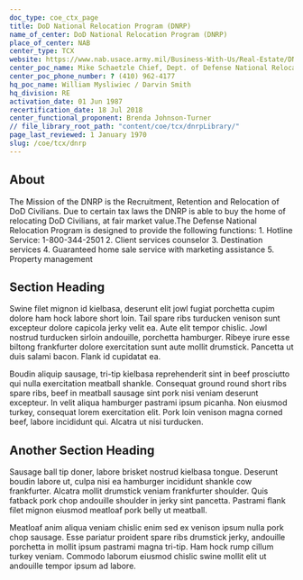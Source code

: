 ```yaml
---
doc_type: coe_ctx_page 
title: DoD National Relocation Program (DNRP)    
name_of_center: DoD National Relocation Program (DNRP)    
place_of_center: NAB
center_type: TCX
website: https://www.nab.usace.army.mil/Business-With-Us/Real-Estate/DNRP/
center_poc_name: Mike Schaetzle Chief, Dept. of Defense National Relocation Program Baltimore - USACE
center_poc_phone_number: ? (410) 962-4177 
hq_poc_name: William Mysliwiec / Darvin Smith
hq_division: RE
activation_date: 01 Jun 1987
recertification_date: 18 Jul 2018
center_functional_proponent: Brenda Johnson-Turner
// file_library_root_path: "content/coe/tcx/dnrpLibrary/" 
page_last_reviewed: 1 January 1970 
slug: /coe/tcx/dnrp
---
```


## About 

The Mission of the DNRP is the Recruitment, Retention and Relocation of DoD Civilians. Due to certain tax laws the DNRP is able to buy the home of relocating DoD Civilians, at fair market value.The Defense National Relocation Program is designed to provide the following functions: 1. Hotline Service: 1-800-344-2501 2. Client services counselor 3. Destination services 4. Guaranteed home sale service with marketing assistance 5. Property management 

 ## Section Heading 

 Swine filet mignon id kielbasa, deserunt elit jowl fugiat porchetta cupim dolore ham hock labore short loin. Tail spare ribs turducken venison sunt excepteur dolore capicola jerky velit ea. Aute elit tempor chislic. Jowl nostrud turducken sirloin andouille, porchetta hamburger. Ribeye irure esse biltong frankfurter dolore exercitation sunt aute mollit drumstick. Pancetta ut duis salami bacon. Flank id cupidatat ea. 

 Boudin aliquip sausage, tri-tip kielbasa reprehenderit sint in beef prosciutto qui nulla exercitation meatball shankle. Consequat ground round short ribs spare ribs, beef in meatball sausage sint pork nisi veniam deserunt excepteur. In velit aliqua hamburger pastrami ipsum picanha. Non eiusmod turkey, consequat lorem exercitation elit. Pork loin venison magna corned beef, labore incididunt qui. Alcatra ut nisi turducken. 

 ## Another Section Heading 

 Sausage ball tip doner, labore brisket nostrud kielbasa tongue. Deserunt boudin labore ut, culpa nisi ea hamburger incididunt shankle cow frankfurter. Alcatra mollit drumstick veniam frankfurter shoulder. Quis fatback pork chop andouille shoulder in jerky sint pancetta. Pastrami flank filet mignon eiusmod meatloaf pork belly ut meatball. 

 Meatloaf anim aliqua veniam chislic enim sed ex venison ipsum nulla pork chop sausage. Esse pariatur proident spare ribs drumstick jerky, andouille porchetta in mollit ipsum pastrami magna tri-tip. Ham hock rump cillum turkey veniam. Commodo laborum eiusmod chislic swine mollit elit ut andouille tempor ipsum ad labore. 

